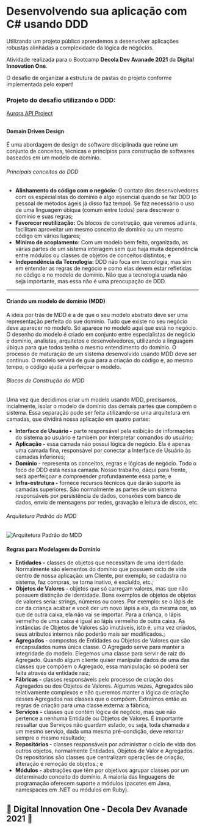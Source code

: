 # Desenvolvendo sua aplicação com C# usando DDD

Utilizando um projeto público aprendemos a desenvolver aplicações robustas alinhadas a complexidade da lógica de negócios. 

Atividade realizada para o Bootcamp **Decola Dev Avanade 2021** da **Digital Innovation One**.

O  desafio de organizar a estrutura de pastas do projeto conforme implementada pelo expert!

### Projeto do desafio utilizando o DDD:

[Aurora API Project](https://github.com/alexalvess/aurora-api-project)

##  


#### Domain Driven Design

 É uma abordagem de design de software disciplinada que reúne um conjunto de conceitos, técnicas e princípios para construção de softwares baseados em um modelo de domínio.

###### Principais conceitos do DDD

- **Alinhamento do código com o negócio:** O contato dos desenvolvedores com os especialistas do domínio é algo essencial quando se faz DDD (o pessoal de métodos ágeis já disso faz tempo). Se faz necessário o uso de uma linguagem úbiqua (comum entre todos) para descrever o domínio e suas regras;
- **Favorecer reutilização:** Os blocos de construção, que veremos adiante, facilitam aproveitar um mesmo conceito de domínio ou um mesmo código em vários lugares;
- **Mínimo de acoplamento:** Com um modelo bem feito, organizado, as várias partes de um sistema interagem sem que haja muita dependência entre módulos ou classes de objetos de conceitos distintos; e
- **Independência da Tecnologia:** DDD não foca em tecnologia, mas sim em entender as regras de negócio e como elas devem estar refletidas no código e no modelo de domínio. Não que a tecnologia usada não seja importante, mas essa não é uma preocupação de DDD.

------

#### Criando um modelo de domínio (MDD)

   A ideia por trás de MDD é a de que o seu modelo abstrato deve ser uma representação perfeita do sue domínio. Tudo que existe no seu negócio deve aparecer no modelo. Só aparece no modelo aqui que está no negócio.
   O desenho do modelo é criado em conjunto entre especialistas de negócio e domínio, analistas, arquitetos e desenvolvedores, utilizando a linguagem úbiqua para que todos tenha o mesmo entendimento do domínio.
   O processo de maturação de um sistema desenvolvido usando MDD deve ser contínuo. O modelo servirá de guia para a criação do código e, ao mesmo tempo, o código ajuda a perfeiçoar o modelo.

###### Blocos de Construção do MDD

   Uma vez que decidimos criar um modelo usando MDD, precisamos, incialmente, isolar o modelo de domínio das demais partes que compõem o sistema. Essa separação pode ser feita utilizando-se uma arquitetura em camadas, que dividirá nossa aplicação em quatro partes:

- **Interface de Usuário -** parte responsável pela exibição de informações do sistema ao usuário e também por interpretar comandos do usuário;
- **Aplicação -** essa camada não possui lógica de negócio. Ela é apenas uma camada fina, responsável por conectar a Interface de Usuário às camadas inferiores;
- **Domínio -** representa os conceitos, regras e lógicas de negócio. Todo o foco de DDD está nessa camada. Nosso trabalho, daqui para frente, será aperfeiçoar e compreender profundamente essa parte; e
- **Infra-estrutura -** fornece recursos técnicos que darão suporte às camadas superiores. São normalmente as partes de um sistema responsáveis por persistência de dados, conexões com banco de dados, envio de mensagens por redes, gravação e leitura de discos, etc.

###### Arquitetura Padrão do MDD

![Arquitetura Padrão do MDD](https://github.com/JM-2/aplicacao-Csharp-DDD/blob/master/imgMMD/ArquiteturaPadr%C3%A3odoMDD.jpg)

#### Regras para Modelagem do Domínio

- **Entidades -** classes de objetos que necessitam de uma identidade. Normalmente são elementos do domínio que possuem ciclo de vida dentro de nossa aplicação: um Cliente, por exemplo, se cadastra no sistema, faz compras, se torna inativo, é excluído, etc.;
- **Objetos de Valores -** objetos que só carregam valores, mas que não possuem distinção de identidade. Bons exemplos de objetos de objetos de valores seria: strings, números ou cores. Por exemplo: se o lápis de cor da criança acabar e você der um novo lápis a ela, da mesma cor, só que de outra caixa, ela não vai se importar. Para a criança, o lápis vermelho de uma caixa é igual ao lápis vermelho de outra caixa. As instâncias de Objetos de Valores são imutáveis, isto é, uma vez criados, seus atributos internos não poderão mais ser modificados.;
- **Agregados -** compostos de Entidades ou Objetos de Valores que são encapsulados numa única classe. O Agregado serve para manter a integridade do modelo. Elegemos uma classe para servir de raiz do Agregado. Quando algum cliente quiser manipular dados de uma das classes que compõem o Agregado, essa manipulação só poderá ser feita através da entidade raiz;
- **Fábricas -** classes responsáveis pelo processo de criação dos Agregados ou dos Objetos de Valores. Algumas vezes, Agregados são relativamente complexos e não queremos manter a lógica de criação desses Agregados nas classes que o compõem. Extraímos então as regras de criação para uma classe externa: a fábrica;
- **Serviços -** classes que contém lógica de negócio, mas que não pertence a nenhuma Entidade ou Objetos de Valores. É importante ressaltar que Serviços não guardam estado, ou seja, toda chamada a um mesmo serviço, dada uma mesma pré-condição, deve retornar sempre o mesmo resultado;
- **Repositórios -** classes responsáveis por administrar o ciclo de vida dos outros objetos, normalmente Entidades, Objetos de Valor e Agregados. Os repositórios são classes que centralizam operações de criação, alteração e remoção de objetos.; e
- **Módulos -** abstrações que têm por objetivos agrupar classes por um determinado conceito do domínio. A maioria das linguagens de programação oferecem suporte a módulos (pacotes em Java, namespaces em .NET ou módulos em Ruby).



## 🚀 Digital Innovation One - Decola Dev Avanade 2021 🚀
